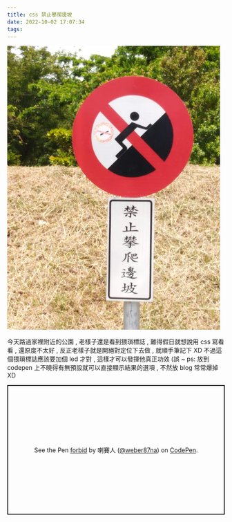 ```yaml
---
title: css 禁止攀爬邊坡
date: 2022-10-02 17:07:34
tags:
---
```

![forbid](https://raw.githubusercontent.com/weber87na/flowers/master/forbid.jpg)
<!-- more -->

今天路過家裡附近的公園 , 老樣子還是看到猥瑣標誌 , 難得假日就想說用 css 寫看看 , 還原度不太好 , 反正老樣子就是開絕對定位下去做 , 就順手筆記下 XD
不過這個猥瑣標誌應該要加個 led 才對 , 這樣才可以發揮他真正功效 (誤 ~ 
ps: 放到 codepen 上不曉得有無預設就可以直接顯示結果的選項 , 不然放 blog 常常爆掉 XD

<p class="codepen" data-height="300" data-default-tab="html,result" data-slug-hash="MWGGrjw" data-user="weber87na" style="height: 300px; box-sizing: border-box; display: flex; align-items: center; justify-content: center; border: 2px solid; margin: 1em 0; padding: 1em;">
  <span>See the Pen <a href="https://codepen.io/weber87na/pen/MWGGrjw">
  forbid</a> by 喇賽人 (<a href="https://codepen.io/weber87na">@weber87na</a>)
  on <a href="https://codepen.io">CodePen</a>.</span>
</p>
<script async src="https://cpwebassets.codepen.io/assets/embed/ei.js"></script>
